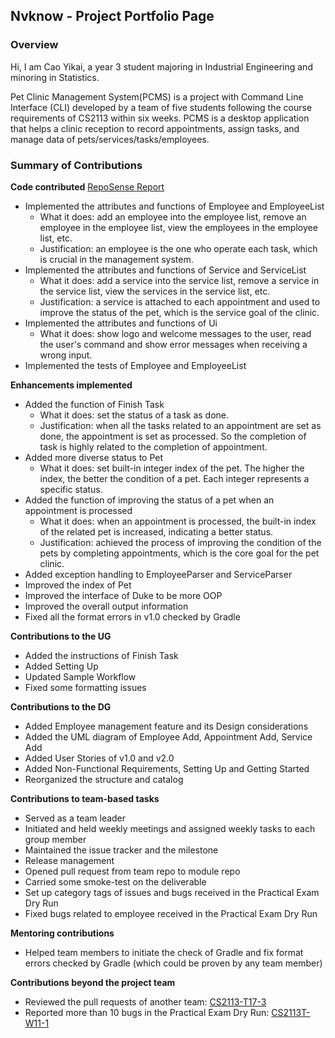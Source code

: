 ## Nvknow - Project Portfolio Page

### Overview

Hi, I am Cao Yikai, a year 3 student majoring in Industrial Engineering and minoring in Statistics.

Pet Clinic Management System(PCMS) is a project with Command Line Interface (CLI) developed by a team of five students following the course requirements of CS2113 within six weeks. PCMS is a desktop application that helps a clinic reception to record appointments, assign tasks, and manage data of pets/services/tasks/employees.

### Summary of Contributions
**Code contributed**
[RepoSense Report](https://nus-cs2113-ay2223s1.github.io/tp-dashboard/?search=nvknow&sort=groupTitle&sortWithin=title&timeframe=commit&mergegroup=&groupSelect=groupByRepos&breakdown=true&checkedFileTypes=docs~functional-code~test-code~other&since=2022-09-16&tabOpen=true&tabType=authorship&tabAuthor=nvknow&tabRepo=AY2223S1-CS2113-F11-2%2Ftp%5Bmaster%5D&authorshipIsMergeGroup=false&authorshipFileTypes=docs~functional-code~test-code~other&authorshipIsBinaryFileTypeChecked=false&authorshipIsIgnoredFilesChecked=false)
- Implemented the attributes and functions of Employee and EmployeeList
  - What it does: add an employee into the employee list, remove an employee in the employee list, view the employees in the employee list, etc.
  - Justification: an employee is the one who operate each task, which is crucial in the management system.
- Implemented the attributes and functions of Service and ServiceList
  - What it does: add a service into the service list, remove a service in the service list, view the services in the service list, etc.
  - Justification: a service is attached to each appointment and used to improve the status of the pet, which is the service goal of the clinic.
- Implemented the attributes and functions of Ui
  - What it does: show logo and welcome messages to the user, read the user's command and show error messages when receiving a wrong input.
- Implemented the tests of Employee and EmployeeList

**Enhancements implemented**

- Added the function of Finish Task
  - What it does: set the status of a task as done.
  - Justification: when all the tasks related to an appointment are set as done, the appointment is set as processed. So the completion of task is highly related to the completion of appointment.
- Added more diverse status to Pet
  - What it does: set built-in integer index of the pet. The higher the index, the better the condition of a pet. Each integer represents a specific status.
- Added the function of improving the status of a pet when an appointment is processed
  - What it does: when an appointment is processed, the built-in index of the related pet is increased, indicating a better status.
  - Justification: achieved the process of improving the condition of the pets by completing appointments, which is the core goal for the pet clinic.
- Added exception handling to EmployeeParser and ServiceParser
- Improved the index of Pet
- Improved the interface of Duke to be more OOP
- Improved the overall output information
- Fixed all the format errors in v1.0 checked by Gradle

**Contributions to the UG**

- Added the instructions of Finish Task
- Added Setting Up
- Updated Sample Workflow
- Fixed some formatting issues

**Contributions to the DG**

- Added Employee management feature and its Design considerations
- Added the UML diagram of Employee Add, Appointment Add, Service Add
- Added User Stories of v1.0 and v2.0
- Added Non-Functional Requirements, Setting Up and Getting Started
- Reorganized the structure and catalog

**Contributions to team-based tasks**

- Served as a team leader
- Initiated and held weekly meetings and assigned weekly tasks to each group member
- Maintained the issue tracker and the milestone
- Release management
- Opened pull request from team repo to module repo
- Carried some smoke-test on the deliverable
- Set up category tags of issues and bugs received in the Practical Exam Dry Run
- Fixed bugs related to employee received in the Practical Exam Dry Run

**Mentoring contributions**

- Helped team members to initiate the check of Gradle and fix format errors checked by Gradle (which could be proven by any team member)

**Contributions beyond the project team**

- Reviewed the pull requests of another team: [CS2113-T17-3](https://github.com/nus-cs2113-AY2223S1/tp/pull/10)
- Reported more than 10 bugs in the Practical Exam Dry Run: [CS2113T-W11-1](https://github.com/nvknow/ped/issues)
